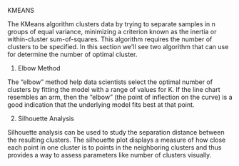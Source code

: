 KMEANS

The KMeans algorithm clusters data by trying to separate samples in n groups of equal variance, minimizing a criterion known as the inertia or within-cluster sum-of-squares. This algorithm requires the number of clusters to be specified. In this section we'll see two algorithm that can use for determine the number of optimal cluster.

1. Elbow Method

The “elbow” method help data scientists select the optimal number of clusters by fitting the model with a range of values for K. If the line chart resembles an arm, then the “elbow” (the point of inflection on the curve) is a good indication that the underlying model fits best at that point.

2. Silhouette Analysis

Silhouette analysis can be used to study the separation distance between the resulting clusters. The silhouette plot displays a measure of how close each point in one cluster is to points in the neighboring clusters and thus provides a way to assess parameters like number of clusters visually.
